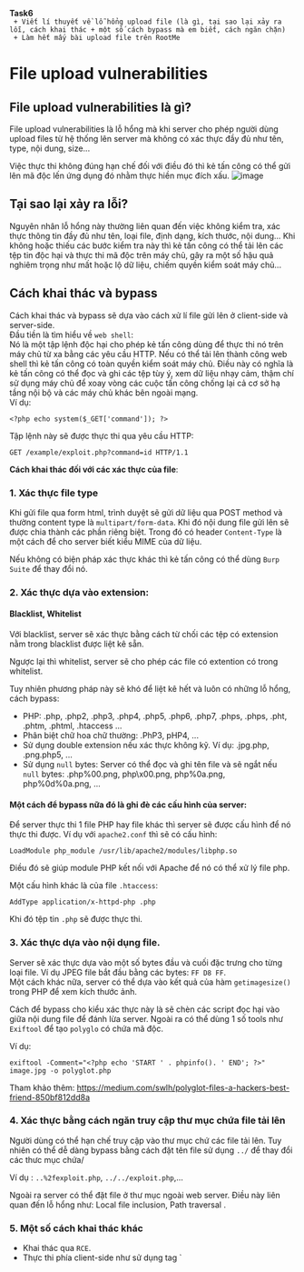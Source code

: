 **Task6**  <br>
` + Viết lí thuyết về lỗ hổng upload file (là gì, tại sao lại xảy ra lỗi, cách khai thác + một số cách bypass mà em biết, cách ngăn chặn)` <br>
` + Làm hết mấy bài upload file trên RootMe`

 # File upload vulnerabilities
 ## File upload vulnerabilities là gì?
 File upload vulnerabilities là lỗ hổng mà khi server cho phép người dùng upload files từ hệ thống lên server mà không có xác thực đầy đủ như tên, type, nội dung, size...
 
 Việc thực thi không đúng hạn chế đối với điều đó thì kẻ tấn công có thể gửi lên mã độc lến ứng dụng đó nhằm thực hiền mục đích xấu.
 ![image](https://user-images.githubusercontent.com/92881216/225553938-9b790939-122f-44bc-a1d6-e2d95170506c.png)

 ## Tại sao lại xảy ra lỗi?
 Nguyên nhân lỗ hổng này thường liên quan đến việc không kiểm tra, xác thực thông tin đầy đủ như tên, loại file, định dạng, kích thước, nội dung... Khi không hoặc thiếu các bước kiểm tra này thì kẻ tấn công có thể tải lên các tệp tin độc hại và thực thi mã độc trên máy chủ, gây ra một số hậu quả nghiêm trọng như mất hoặc lộ dữ liệu, chiếm quyền kiểm soát máy chủ...
 
 ## Cách khai thác và bypass
 Cách khai thác và bypass sẽ dựa vào cách xử lí file gửi lên ở client-side và server-side. <br>
 Đầu tiền là tìm hiểu về `web shell`: <br>
 Nó là một tập lệnh độc hại cho phép kẻ tấn công dùng để thực thi nó trên máy chủ từ xa bằng các yêu cầu HTTP.
 Nếu có thể tải lên thành công web shell thì kẻ tấn công có toàn quyền kiểm soát máy chủ. 
 Điều này có nghĩa là kẻ tấn công có thể đọc và ghi các tệp tùy ý, xem dữ liệu nhạy cảm, thậm chí sử dụng máy chủ để xoay vòng các cuộc tấn công chống lại cả cơ sở hạ tầng nội bộ và các máy chủ khác bên ngoài mạng.<br>
 Ví dụ:
 ```
 <?php echo system($_GET['command']); ?>
 ```
 Tập lệnh này sẽ được thực thi qua yêu cầu HTTP:
 ```
 GET /example/exploit.php?command=id HTTP/1.1
 ```
**Cách khai thác đối với các xác thực của file**: <br>
### 1. Xác thực file type
Khi gửi file qua form html, trình duyệt sẽ gửi dữ liệu qua POST method và thường content type là `multipart/form-data`.
Khi đó nội dung file gửi lên sẽ được chia thành các phần riêng biệt. Trong đó có header `Content-Type` là một cách để cho server biết kiểu MIME của dữ liệu.

Nếu không có biện pháp xác thực khác thì kẻ tấn công có thể dùng `Burp Suite` để thay đổi nó.
### 2. Xác thực dựa vào extension:
#### Blacklist, Whitelist
Với blacklist, server sẽ xác thực bằng cách từ chối các tệp có extension nằm trong blacklist được liệt kê sẵn.

Ngược lại thì whitelist, server sẽ cho phép các file có extention có trong whitelist.

Tuy nhiên phương pháp này sẽ khó để liệt kê hết và luôn có những lỗ hổng, cách bypass:

- PHP: .php, .php2, .php3, .php4, .php5, .php6, .php7, .phps, .phps, .pht, .phtm, .phtml, .htaccess ...
- Phân biệt chữ hoa chữ thường: .PhP3, pHP4, ...
- Sử dụng double extension nếu xác thực không kỹ. Ví dụ: .jpg.php, .png.php5, ...
- Sử dụng `null` bytes: Server có thể đọc và ghi tên file và sẽ ngắt nếu `null` bytes: .php%00.png, php\x00.png, php%0a.png, php%0d%0a.png, ...
#### Một cách để bypass nữa đó là ghi đè các cấu hình của server:
Để server thực thi 1 file PHP hay file khác thì server sẽ được cấu hình để nó thực thi được. Ví dụ với `apache2.conf` thì sẽ có cấu hình:
```
LoadModule php_module /usr/lib/apache2/modules/libphp.so
```
Điều đó sẽ giúp module PHP kết nối với Apache để nó có thể xử lý file php.

Một cấu hình khác là của file `.htaccess`:
```
AddType application/x-httpd-php .php
```
Khi đó tệp tin `.php` sẽ được thực thi.
### 3. Xác thực dựa vào nội dụng file.
Server sẽ xác thực dựa vào một số bytes đầu và cuối đặc trưng cho từng loại file. Ví dụ JPEG file bắt đầu bằng các bytes: `FF D8 FF`.<br>
Một cách khác nữa, server có thể dựa vào kết quả của hàm `getimagesize()` trong PHP để xem kích thước ảnh.

Cách để bypass cho kiểu xác thực này là sẽ chèn các script đọc hại vào giữa nội dung file để đánh lừa server. Ngoài ra có thể dùng 1 số tools như `Exiftool` để tạo `polyglo` có chứa mã độc.

Ví dụ:
```
exiftool -Comment="<?php echo 'START ' . phpinfo(). ' END'; ?>" image.jpg -o polyglot.php
```
Tham khảo thêm: https://medium.com/swlh/polyglot-files-a-hackers-best-friend-850bf812dd8a
### 4. Xác thực bằng cách ngăn truy cập thư mục chứa file tải lên
Người dùng có thể hạn chế truy cập vào thư mục chứ các file tải lên. Tuy nhiên có thể dễ dàng bypass bằng cách đặt tên file sử dụng `../` để thay đổi các thưc mục chứa/

Ví dụ : `..%2fexploit.php`, `../../exploit.php`,...

Ngoài ra server có thể đặt file ở thư mục ngoài web server.
Điều này liên quan đến lỗ hổng như: Local file inclusion, Path traversal .

### 5. Một số cách khai thác khác
- Khai thác qua `RCE`.
- Thực thi phía client-side như sử dụng tag `<script>
- Tải lên các tập tin khác như `.doc`, `.xls` để khai khác lỗ hổng XXE injection.
- Tải file lên bằng `PUT` method
## Cách ngăn chặn 
- Kiểm tra extension tệp dựa trên whitelist thay vì blacklist.
- Tên tệp không được chứa các ký tự như `../` ...
- Giới hạn kích thước file.
- Quét mã độc file, các phần được nhúng vào.
- Đổi tên file upload nếu trùng để tránh ghi đè.
- Xác thực ở một nơi khác an toán trước khi đưa nó vào server.
- Giới hạn quyền truy cập thư mục, file thực thi.

 
